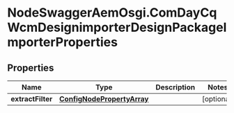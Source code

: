 # NodeSwaggerAemOsgi.ComDayCqWcmDesignimporterDesignPackageImporterProperties

## Properties

Name | Type | Description | Notes
------------ | ------------- | ------------- | -------------
**extractFilter** | [**ConfigNodePropertyArray**](ConfigNodePropertyArray.md) |  | [optional] 



